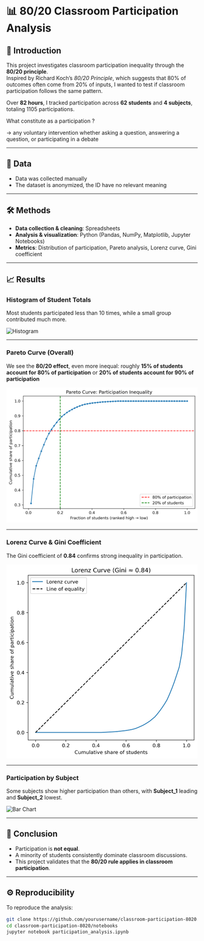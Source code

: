 # 📊 80/20 Classroom Participation Analysis  

## 📌 Introduction  
This project investigates classroom participation inequality through the **80/20 principle**.  
Inspired by Richard Koch’s *80/20 Principle*, which suggests that 80% of outcomes often come from 20% of inputs, I wanted to test if classroom participation follows the same pattern.  

Over **82 hours**, I tracked participation across **62 students** and **4 subjects**, totaling 1105 participations.

What constitute as a participation ?

-> any voluntary intervention whether asking a question, answering a question, or participating in a debate

---

## 📂 Data  
- Data was collected manually  
- The dataset is anonymized, the ID have no relevant meaning

---

## 🛠️ Methods  
- **Data collection & cleaning**: Spreadsheets
- **Analysis & visualization**: Python (Pandas, NumPy, Matplotlib, Jupyter Notebooks)  
- **Metrics**: Distribution of participation, Pareto analysis, Lorenz curve, Gini coefficient  

---

## 📈 Results  

### Histogram of Student Totals  
Most students participated less than 10 times, while a small group contributed much more.  

![Histogram](graphs/participation_per_student.png)  

---

### Pareto Curve (Overall)  
We see the **80/20 effect**, even more inequal: roughly **15% of students account for 80% of participation** or **20% of students account for 90% of participation**

![Pareto](graphs/pareto_curve.png)  

---

### Lorenz Curve & Gini Coefficient  
The Gini coefficient of **0.84** confirms strong inequality in participation.  

![Lorenz](graphs/lorenz_curve.png)  

---

### Participation by Subject  
Some subjects show higher participation than others, with **Subject_1** leading and **Subject_2** lowest.  

![Bar Chart](graphs/total_per_subject.png)  

---

## 📝 Conclusion  
- Participation is **not equal**.  
- A minority of students consistently dominate classroom discussions.  
- This project validates that the **80/20 rule applies in classroom participation**.  

---

## ⚙️ Reproducibility  
To reproduce the analysis:  

```bash
git clone https://github.com/yourusername/classroom-participation-8020.git
cd classroom-participation-8020/notebooks
jupyter notebook participation_analysis.ipynb
